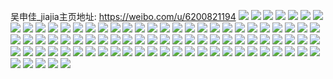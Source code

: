 吴申佳_jiajia主页地址: https://weibo.com/u/6200821194 
![](https://wx4.sinaimg.cn/mw2000/006LE0R4ly1h9ip3hu77dj316g1kmndt.jpg) 
![](https://wx4.sinaimg.cn/mw2000/006LE0R4ly1h9hhgoh5boj30ku0kuju4.jpg) 
![](https://wx4.sinaimg.cn/mw2000/006LE0R4ly1h9g8h0xvnlj30tz14mdl9.jpg) 
![](https://wx4.sinaimg.cn/mw2000/006LE0R4ly1h9fe8z8rz3j31o0280b29.jpg) 
![](https://wx4.sinaimg.cn/mw2000/006LE0R4ly1h95i16y3utj30zk0k00w3.jpg) 
![](https://wx4.sinaimg.cn/mw2000/006LE0R4ly1h95i17dpkuj30zk0k0gp4.jpg) 
![](https://wx4.sinaimg.cn/mw2000/006LE0R4ly1h95i17pgcej30zk0k0mzq.jpg) 
![](https://wx4.sinaimg.cn/mw2000/006LE0R4ly1h95i18fzlcj30k00zktbv.jpg) 
![](https://wx4.sinaimg.cn/mw2000/006LE0R4ly1h95i1835yyj30zk0qodkj.jpg) 
![](https://wx4.sinaimg.cn/mw2000/006LE0R4ly1h95i18rdpnj30m80tnq63.jpg) 
![](https://wx4.sinaimg.cn/mw2000/006LE0R4ly1h95i15snzbj30m80tnmzu.jpg) 
![](https://wx4.sinaimg.cn/mw2000/006LE0R4ly1h95i192y9aj30m80tn0ve.jpg) 
![](https://wx4.sinaimg.cn/mw2000/006LE0R4ly1h95i19nv48j31400u07bf.jpg) 
![](https://wx4.sinaimg.cn/mw2000/006LE0R4ly1h8z35p5vz7j31400tggrb.jpg) 
![](https://wx4.sinaimg.cn/mw2000/006LE0R4ly1h8vhjz9985j31400u0n3m.jpg) 
![](https://wx4.sinaimg.cn/mw2000/006LE0R4ly1h8vhjztfn7j31400u0tib.jpg) 
![](https://wx4.sinaimg.cn/mw2000/006LE0R4ly1h8rpz1yg64j31900u0n1s.jpg) 
![](https://wx4.sinaimg.cn/mw2000/006LE0R4ly1h8rpz3b30tj31900u0q9v.jpg) 
![](https://wx4.sinaimg.cn/mw2000/006LE0R4ly1h8rpz2jmpoj318j0u00wt.jpg) 
![](https://wx4.sinaimg.cn/mw2000/006LE0R4ly1h8rpz5e033j30u0140akn.jpg) 
![](https://wx4.sinaimg.cn/mw2000/006LE0R4ly1h8rpz4ckfhj30u0140tjr.jpg) 
![](https://wx4.sinaimg.cn/mw2000/006LE0R4ly1h8jlu1uaxhj30u00u0dm5.jpg) 
![](https://wx4.sinaimg.cn/mw2000/006LE0R4ly1h8jlsy4ipbj30v80ktdi7.jpg) 
![](https://wx4.sinaimg.cn/mw2000/006LE0R4ly1h8jltiaaltj31400u0k47.jpg) 
![](https://wx4.sinaimg.cn/mw2000/006LE0R4ly1h7pfe4kqjmj31100u0tgj.jpg) 
![](https://wx4.sinaimg.cn/mw2000/006LE0R4ly1h7pfe0xf9bj313i0u00zq.jpg) 
![](https://wx4.sinaimg.cn/mw2000/006LE0R4ly1h7pfe1ynb1j31400u0gtj.jpg) 
![](https://wx4.sinaimg.cn/mw2000/006LE0R4ly1h7pfe3wvuoj31400u0ain.jpg) 
![](https://wx4.sinaimg.cn/mw2000/006LE0R4ly1h7pfe371dcj31400u011b.jpg) 
![](https://wx4.sinaimg.cn/mw2000/006LE0R4ly1h7pfe1c6ryj30u0191770.jpg) 
![](https://wx4.sinaimg.cn/mw2000/006LE0R4ly1h7fdzouc29j31400u0gvd.jpg) 
![](https://wx4.sinaimg.cn/mw2000/006LE0R4ly1h7fdzrw7rhj31400u0qag.jpg) 
![](https://wx4.sinaimg.cn/mw2000/006LE0R4ly1h7fdzp4wwsj30gt0tuwgd.jpg) 
![](https://wx4.sinaimg.cn/mw2000/006LE0R4ly1h7fdzo2upgj31400u07d2.jpg) 
![](https://wx4.sinaimg.cn/mw2000/006LE0R4ly1h7fdzsmbhdj31900u0wi4.jpg) 
![](https://wx4.sinaimg.cn/mw2000/006LE0R4ly1h7fe0afry7j30sg1udtkd.jpg) 
![](https://wx4.sinaimg.cn/mw2000/006LE0R4ly1h7c4qvc9nlj30u0140gtl.jpg) 
![](https://wx4.sinaimg.cn/mw2000/006LE0R4ly1h7c4qu9mxcj31400u0q9k.jpg) 
![](https://wx4.sinaimg.cn/mw2000/006LE0R4ly1h77eosy6rpj30z60qdn11.jpg) 
![](https://wx4.sinaimg.cn/mw2000/006LE0R4ly1h77eosbvf6j30u00yfq65.jpg) 
![](https://wx4.sinaimg.cn/mw2000/006LE0R4ly1h77eorg3rjj313g0u0n8r.jpg) 
![](https://wx4.sinaimg.cn/mw2000/006LE0R4ly1h77epbcku8j31400u0qal.jpg) 
![](https://wx4.sinaimg.cn/mw2000/006LE0R4ly1h77ephjehxj30u00u0q48.jpg) 
![](https://wx4.sinaimg.cn/mw2000/006LE0R4ly1h77eoxed9qj31400u0ahc.jpg) 
![](https://wx4.sinaimg.cn/mw2000/006LE0R4ly1h62j3980kzj30u0140n4t.jpg) 
![](https://wx4.sinaimg.cn/mw2000/006LE0R4ly1h62j5bmekuj30u013zmzd.jpg) 
![](https://wx4.sinaimg.cn/mw2000/006LE0R4ly1h62j4wu2djj30u01407d6.jpg) 
![](https://wx4.sinaimg.cn/mw2000/006LE0R4ly1h62j4xnjx0j30sg23u41u.jpg) 
![](https://wx4.sinaimg.cn/mw2000/006LE0R4ly1h5r7ujcj4vj32dc35s1kz.jpg) 
![](https://wx4.sinaimg.cn/mw2000/006LE0R4ly1h5r7ugi0psj30sg23u1kx.jpg) 
![](https://wx4.sinaimg.cn/mw2000/006LE0R4ly1h5r7uq27bjj32dc35su12.jpg) 
![](https://wx4.sinaimg.cn/mw2000/006LE0R4ly1h5r7uez5ftj33402e8npf.jpg) 
![](https://wx4.sinaimg.cn/mw2000/006LE0R4ly1h5r7uueyzkj335s25nnpe.jpg) 
![](https://wx4.sinaimg.cn/mw2000/006LE0R4ly1h5r7wdj9fxj32bo1jsu0x.jpg) 
![](https://wx4.sinaimg.cn/mw2000/006LE0R4ly1h5r7v17kkij32dc35sx6s.jpg) 
![](https://wx4.sinaimg.cn/mw2000/006LE0R4ly1h5r7wfp3jij33402f8x6p.jpg) 
![](https://wx4.sinaimg.cn/mw2000/006LE0R4ly1h4ye2g56o0j32ae1yqu0x.jpg) 
![](https://wx4.sinaimg.cn/mw2000/006LE0R4ly1h4ye2m0fmzj32io1weqv5.jpg) 
![](https://wx4.sinaimg.cn/mw2000/006LE0R4ly1h4ye2mq58sj31kw16xnim.jpg) 
![](https://wx4.sinaimg.cn/mw2000/006LE0R4ly1h4ye2o4nfoj32dc35shdt.jpg) 
![](https://wx4.sinaimg.cn/mw2000/006LE0R4ly1h4ye3ardhuj30u01404b0.jpg) 
![](https://wx4.sinaimg.cn/mw2000/006LE0R4ly1h4q5qd9iy8j30sg2gnhdt.jpg) 
![](https://wx4.sinaimg.cn/mw2000/006LE0R4ly1h4q5qi92a0j30sg1737r5.jpg) 
![](https://wx4.sinaimg.cn/mw2000/006LE0R4ly1h4q5qkj9a3j30sg15gqn5.jpg) 
![](https://wx4.sinaimg.cn/mw2000/006LE0R4ly1h4q5qjki1dj30sg1s04qp.jpg) 
![](https://wx4.sinaimg.cn/mw2000/006LE0R4ly1h4q5qnfltqj32dc35s7wj.jpg) 
![](https://wx4.sinaimg.cn/mw2000/006LE0R4ly1h4q5qgtnemj31kw35sqv7.jpg) 
![](https://wx4.sinaimg.cn/mw2000/006LE0R4ly1h4hra1jla1j30u01sygzb.jpg) 
![](https://wx4.sinaimg.cn/mw2000/006LE0R4ly1h4h8f26wjyj30v91voqv5.jpg) 
![](https://wx4.sinaimg.cn/mw2000/006LE0R4ly1h4g1hkiazcj32c02c01ky.jpg) 
![](https://wx4.sinaimg.cn/mw2000/006LE0R4ly1h4g1hlf5s6j32c02bzqv5.jpg) 
![](https://wx4.sinaimg.cn/mw2000/006LE0R4ly1h483r9lb8kj30u01syamp.jpg) 
![](https://wx4.sinaimg.cn/mw2000/006LE0R4ly1h483r96rwmj30v91von0h.jpg) 
![](https://wx4.sinaimg.cn/mw2000/006LE0R4ly1h483ra5j4qj30v91vo0w3.jpg) 
![](https://wx4.sinaimg.cn/mw2000/006LE0R4ly1h483rak2xbj30v91vo0vt.jpg) 
![](https://wx4.sinaimg.cn/mw2000/006LE0R4ly1h3lhmx6ebkj30v90m3ae9.jpg) 
![](https://wx4.sinaimg.cn/mw2000/006LE0R4ly1h39cgye7muj31r01r0h5q.jpg) 
![](https://wx4.sinaimg.cn/mw2000/006LE0R4ly1h39cgzsd2dj32c02c0hdt.jpg) 
![](https://wx4.sinaimg.cn/mw2000/006LE0R4ly1h39ch14qeyj31r01r0b29.jpg) 
![](https://wx4.sinaimg.cn/mw2000/006LE0R4ly1h22kudqibij31s035s1ky.jpg) 
![](https://wx4.sinaimg.cn/mw2000/006LE0R4ly1h22kue8ybqj31i21i2wqi.jpg) 
![](https://wx4.sinaimg.cn/mw2000/006LE0R4ly1h22kuldnqtj322m22mnpd.jpg) 
![](https://wx4.sinaimg.cn/mw2000/006LE0R4ly1h22kum1o90j32a41pl1kx.jpg) 
![](https://wx4.sinaimg.cn/mw2000/006LE0R4ly1h19b8wymm4j319t0tz4d5.jpg) 
![](https://wx4.sinaimg.cn/mw2000/006LE0R4ly1h18fuykhsaj30u00miq7z.jpg) 
![](https://wx4.sinaimg.cn/mw2000/006LE0R4ly1h13qb1tze2j30v91vo4qq.jpg) 
![](https://wx4.sinaimg.cn/mw2000/006LE0R4ly1h0gtgmd2q4j32ds1sce81.jpg) 
